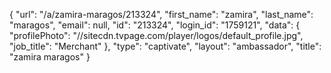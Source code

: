 {
    "url": "\/a\/zamira-maragos\/213324",
    "first_name": "zamira",
    "last_name": "maragos",
    "email": null,
    "id": "213324",
    "login_id": "1759121",
    "data": {
        "profilePhoto": "\/\/sitecdn.tvpage.com\/player\/logos\/default_profile.jpg",
        "job_title": "Merchant"
    },
    "type": "captivate",
    "layout": "ambassador",
    "title": "zamira maragos"
}